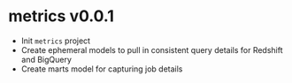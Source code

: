 # metrics v0.0.1

- Init `metrics` project
- Create ephemeral models to pull in consistent query details for Redshift and BigQuery
- Create marts model for capturing job details
